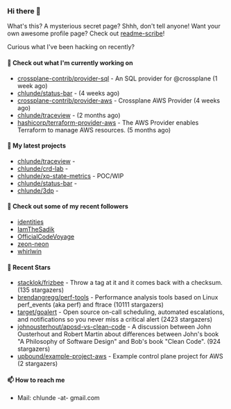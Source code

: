 ### Hi there 👋

What's this? A mysterious secret page? Shhh, don't tell anyone!
Want your own awesome profile page? Check out [readme-scribe](https://github.com/muesli/readme-scribe)!

Curious what I've been hacking on recently?

#### 👷 Check out what I'm currently working on

- [crossplane-contrib/provider-sql](https://github.com/crossplane-contrib/provider-sql) - An SQL provider for @crossplane (1 week ago)
- [chlunde/status-bar](https://github.com/chlunde/status-bar) -  (4 weeks ago)
- [crossplane-contrib/provider-aws](https://github.com/crossplane-contrib/provider-aws) - Crossplane AWS Provider (4 weeks ago)
- [chlunde/traceview](https://github.com/chlunde/traceview) -  (2 months ago)
- [hashicorp/terraform-provider-aws](https://github.com/hashicorp/terraform-provider-aws) - The AWS Provider enables Terraform to manage AWS resources. (5 months ago)

#### 🌱 My latest projects

- [chlunde/traceview](https://github.com/chlunde/traceview) - 
- [chlunde/crd-lab](https://github.com/chlunde/crd-lab) - 
- [chlunde/xp-state-metrics](https://github.com/chlunde/xp-state-metrics) - POC/WIP
- [chlunde/status-bar](https://github.com/chlunde/status-bar) - 
- [chlunde/3dp](https://github.com/chlunde/3dp) - 



#### 👯 Check out some of my recent followers

- [identities](https://github.com/identities)
- [IamTheSadik](https://github.com/IamTheSadik)
- [OfficialCodeVoyage](https://github.com/OfficialCodeVoyage)
- [zeon-neon](https://github.com/zeon-neon)
- [whirlwin](https://github.com/whirlwin)

#### 🌟 Recent Stars

- [stacklok/frizbee](https://github.com/stacklok/frizbee) - Throw a tag at it and it comes back with a checksum. (135 stargazers)
- [brendangregg/perf-tools](https://github.com/brendangregg/perf-tools) - Performance analysis tools based on Linux perf_events (aka perf) and ftrace (10111 stargazers)
- [target/goalert](https://github.com/target/goalert) - Open source on-call scheduling, automated escalations, and notifications so you never miss a critical alert (2423 stargazers)
- [johnousterhout/aposd-vs-clean-code](https://github.com/johnousterhout/aposd-vs-clean-code) - A discussion between John Ousterhout and Robert Martin about differences between John&#39;s book &#34;A Philosophy of Software Design&#34; and Bob&#39;s book &#34;Clean Code&#34;. (924 stargazers)
- [upbound/example-project-aws](https://github.com/upbound/example-project-aws) - Example control plane project for AWS (2 stargazers)

#### 📫 How to reach me

- Mail: chlunde -at- gmail.com
